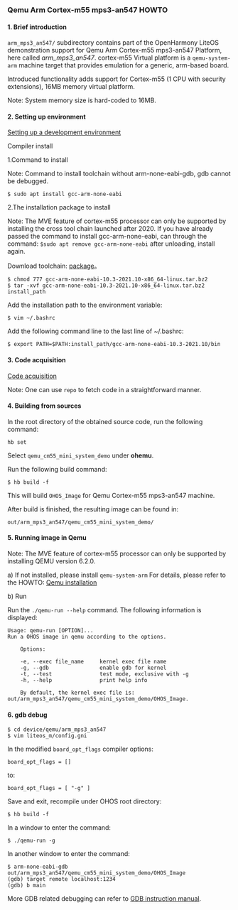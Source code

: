 ### Qemu Arm Cortex-m55 mps3-an547 HOWTO

#### 1. Brief introduction
`arm_mps3_an547/` subdirectory contains part of the OpenHarmony LiteOS demonstration support for Qemu Arm Cortex-m55 mps3-an547 Platform, here called *arm_mps3_an547*.
cortex-m55 Virtual platform is a `qemu-system-arm` machine target that provides emulation
for a generic, arm-based board.

Introduced functionality adds support for Cortex-m55 (1 CPU with security extensions), 16MB memory virtual platform.

Note: System memory size is hard-coded to 16MB.

#### 2. Setting up environment

[Setting up a development environment](https://gitee.com/openharmony/docs/blob/HEAD/en/device-dev/quick-start/quickstart-lite-env-setup.md)

Compiler install

1.Command to install

Note: Command to install toolchain without arm-none-eabi-gdb, gdb cannot be debugged.

```
$ sudo apt install gcc-arm-none-eabi
```

2.The installation package to install

Note: The MVE feature of cortex-m55 processor can only be supported by installing the cross tool chain launched after 2020. If you have already passed the command to install gcc-arm-none-eabi, can through the command: `$sudo apt remove
gcc-arm-none-eabi` after unloading, install again.

Download toolchain: [package](https://developer.arm.com/-/media/Files/downloads/gnu-rm/10.3-2021.10/gcc-arm-none-eabi-10.3-2021.10-x86_64-linux.tar.bz2)。

```
$ chmod 777 gcc-arm-none-eabi-10.3-2021.10-x86_64-linux.tar.bz2
$ tar -xvf gcc-arm-none-eabi-10.3-2021.10-x86_64-linux.tar.bz2 install_path
```

Add the installation path to the environment variable:

```
$ vim ~/.bashrc
```

Add the following command line to the last line of ~/.bashrc:

```
$ export PATH=$PATH:install_path/gcc-arm-none-eabi-10.3-2021.10/bin
```

#### 3. Code acquisition

[Code acquisition](https://gitee.com/openharmony/docs/blob/HEAD/en/device-dev/get-code/sourcecode-acquire.md)

Note: One can use `repo` to fetch code in a straightforward manner.

#### 4. Building from sources

In the root directory of the obtained source code, run the following command:

```
hb set
```

Select `qemu_cm55_mini_system_demo` under **ohemu**.

Run the following build command:
```
$ hb build -f
```

This will build `OHOS_Image` for Qemu Cortex-m55 mps3-an547 machine.


After build is finished, the resulting image can be found in:
```
out/arm_mps3_an547/qemu_cm55_mini_system_demo/
```
#### 5. Running image in Qemu

Note: The MVE feature of cortex-m55 processor can only be supported by installing QEMU version 6.2.0.

a) If not installed, please install `qemu-system-arm`
For details, please refer to the HOWTO: [Qemu installation](https://gitee.com/openharmony/device_qemu/blob/HEAD/README.md)

b) Run

Run the `./qemu-run --help` command. The following information is displayed:

```
Usage: qemu-run [OPTION]...
Run a OHOS image in qemu according to the options.

    Options:

    -e, --exec file_name     kernel exec file name
    -g, --gdb                enable gdb for kernel
    -t, --test               test mode, exclusive with -g
    -h, --help               print help info

    By default, the kernel exec file is: out/arm_mps3_an547/qemu_cm55_mini_system_demo/OHOS_Image.
```

#### 6. gdb debug

```
$ cd device/qemu/arm_mps3_an547
$ vim liteos_m/config.gni
```

In the modified `board_opt_flags` compiler options:

```
board_opt_flags = []
```
to:

```
board_opt_flags = [ "-g" ]
```

Save and exit, recompile under OHOS root directory:

```
$ hb build -f
```

In a window to enter the command:

```
$ ./qemu-run -g
```

In another window to enter the command:

```
$ arm-none-eabi-gdb out/arm_mps3_an547/qemu_cm55_mini_system_demo/OHOS_Image
(gdb) target remote localhost:1234
(gdb) b main
```

More GDB related debugging can refer to [GDB instruction manual](https://sourceware.org/gdb/current/onlinedocs/gdb).
